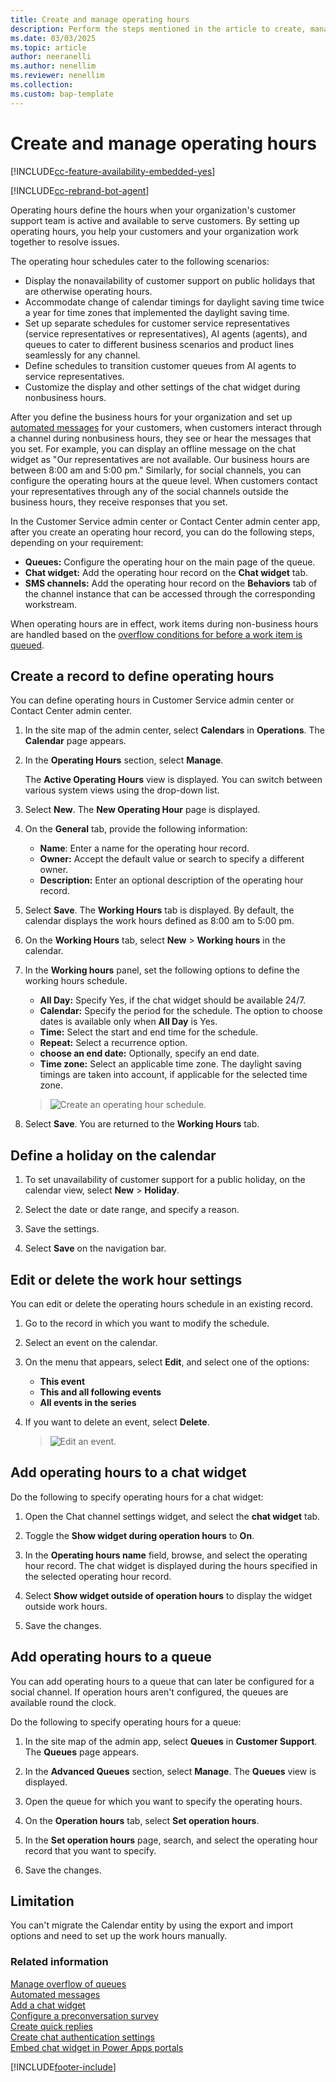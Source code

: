 ```yaml
---
title: Create and manage operating hours
description: Perform the steps mentioned in the article to create, manage, and define operating hours in Omnichannel for Customer Service.
ms.date: 03/03/2025
ms.topic: article
author: neeranelli
ms.author: nenellim
ms.reviewer: nenellim
ms.collection:
ms.custom: bap-template
---
```


# Create and manage operating hours

[!INCLUDE[cc-feature-availability-embedded-yes](../../includes/cc-feature-availability-embedded-yes.md)]

[!INCLUDE[cc-rebrand-bot-agent](../../includes/cc-rebrand-bot-agent.md)]


Operating hours define the hours when your organization's customer support team is active and available to serve customers. By setting up operating hours, you help your customers and your organization work together to resolve issues.

The operating hour schedules cater to the following scenarios:

- Display the nonavailability of customer support on public holidays that are otherwise operating hours.
- Accommodate change of calendar timings for daylight saving time twice a year for time zones that implemented the daylight saving time.
- Set up separate schedules for customer service representatives (service representatives or representatives), AI agents (agents), and queues to cater to different business scenarios and product lines seamlessly for any channel.
- Define schedules to transition customer queues from AI agents to service representatives.
- Customize the display and other settings of the chat widget during nonbusiness hours.

After you define the business hours for your organization and set up [automated messages](configure-automated-message.md) for your customers, when customers interact through a channel during nonbusiness hours, they see or hear the messages that you set. For example, you can display an offline message on the chat widget as "Our representatives are not available. Our business hours are between 8:00 am and 5:00 pm." Similarly, for social channels, you can configure the operating hours at the queue level. When customers contact your representatives through any of the social channels outside the business hours, they receive responses that you set.

In the Customer Service admin center or Contact Center admin center app, after you create an operating hour record, you can do the following steps, depending on your requirement:

- **Queues:** Configure the operating hour on the main page of the queue.
- **Chat widget:** Add the operating hour record on the **Chat widget** tab.
- **SMS channels:** Add the operating hour record on the **Behaviors** tab of the channel instance that can be accessed through the corresponding workstream.

When operating hours are in effect, work items during non-business hours are handled based on the [overflow conditions for before a work item is queued](manage-overflow.md#configure-overflow-conditions-for-before-a-work-item-is-queued).

## Create a record to define operating hours

You can define operating hours in Customer Service admin center or Contact Center admin center.

1. In the site map of the admin center, select **Calendars** in **Operations**. The **Calendar** page appears.
1. In the **Operating Hours** section, select **Manage**.

   The **Active Operating Hours** view is displayed. You can switch between various system views using the drop-down list.  

1. Select **New**. The **New Operating Hour** page is displayed.

1. On the **General** tab, provide the following information:

    - **Name**: Enter a name for the operating hour record.
    - **Owner:** Accept the default value or search to specify a different owner.
    - **Description:** Enter an optional description of the operating hour record.

1. Select **Save**. The **Working Hours** tab is displayed. By default, the calendar displays the work hours defined as 8:00 am to 5:00 pm.

1. On the **Working Hours** tab, select **New** > **Working hours** in the calendar.

1. In the **Working hours** panel, set the following options to define the working hours schedule.
   - **All Day:** Specify Yes, if the chat widget should be available 24/7.
   - **Calendar:** Specify the period for the schedule. The option to choose dates is available only when **All Day** is Yes.
   - **Time:** Select the start and end time for the schedule.
   - **Repeat:** Select a recurrence option.
   - **choose an end date:** Optionally, specify an end date.
   -  **Time zone:** Select an applicable time zone. The daylight saving timings are taken into account, if applicable for the selected time zone.

    > ![Create an operating hour schedule.](../media/oc-create-operating-hour.png "Create a operating hour schedule")

1. Select **Save**. You are returned to the **Working Hours** tab.

## Define a holiday on the calendar

1. To set unavailability of customer support for a public holiday, on the calendar view, select **New** > **Holiday**.

1. Select the date or date range, and specify a reason.

1. Save the settings.

1. Select **Save** on the navigation bar.

## Edit or delete the work hour settings

You can edit or delete the operating hours schedule in an existing record.

1. Go to the record in which you want to modify the schedule.

1. Select an event on the calendar.

1. On the menu that appears, select **Edit**, and select one of the options:
   - **This event**
   - **This and all following events**
   - **All events in the series**
1. If you want to delete an event, select **Delete**.

    > ![Edit an event.](../media/oc-operating-hour-modify.png "Create a working hour schedule")

## Add operating hours to a chat widget

Do the following to specify operating hours for a chat widget:

1. Open the Chat channel settings widget, and select the **chat widget** tab.

1. Toggle the **Show widget during operation hours** to **On**.

1. In the **Operating hours name** field, browse, and select the operating hour record. The chat widget is displayed during the hours specified in the selected operating hour record.

1. Select **Show widget outside of operation hours** to display the widget outside work hours.

1. Save the changes.

## Add operating hours to a queue

You can add operating hours to a queue that can later be configured for a social channel. If operation hours aren't configured, the queues are available round the clock.

Do the following to specify operating hours for a queue:

1. In the site map of the admin app, select **Queues** in **Customer Support**. The **Queues** page appears.
1. In the **Advanced Queues** section, select **Manage**. The **Queues** view is displayed.

1. Open the queue for which you want to specify the operating hours.

1. On the **Operation hours** tab, select **Set operation hours**.

1. In the **Set operation hours** page, search, and select the operating hour record that you want to specify.

1. Save the changes.

## Limitation

You can't migrate the Calendar entity by using the export and import options and need to set up the work hours manually.

### Related information

[Manage overflow of queues](manage-overflow.md)  
[Automated messages](configure-automated-message.md)  
[Add a chat widget](add-chat-widget.md)  
[Configure a preconversation survey](configure-pre-chat-survey.md)  
[Create quick replies](create-quick-replies.md)  
[Create chat authentication settings](create-chat-auth-settings.md)  
[Embed chat widget in Power Apps portals](embed-chat-widget-portal.md)  

[!INCLUDE[footer-include](../../includes/footer-banner.md)]

